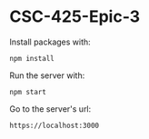 # CSC-425-Epic-3
Install packages with:
```
npm install
```

Run the server with:
```
npm start
```

Go to the server's url:
```
https://localhost:3000
```
